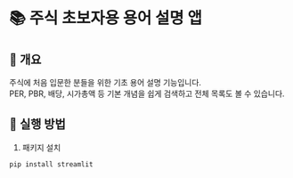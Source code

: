 # 📚 주식 초보자용 용어 설명 앱

## 📌 개요
주식에 처음 입문한 분들을 위한 기초 용어 설명 기능입니다.  
PER, PBR, 배당, 시가총액 등 기본 개념을 쉽게 검색하고 전체 목록도 볼 수 있습니다.

## 🚀 실행 방법

1. 패키지 설치
```bash
pip install streamlit
